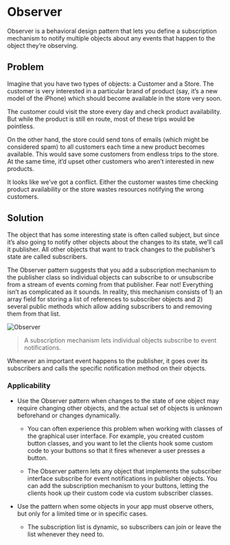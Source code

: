 # Observer

Observer is a behavioral design pattern that lets you define a subscription mechanism to notify multiple objects about any events that happen to the object they’re observing.

## Problem

Imagine that you have two types of objects: a Customer and a Store. The customer is very interested in a particular brand of product (say, it’s a new model of the iPhone) which should become available in the store very soon.

The customer could visit the store every day and check product availability. But while the product is still en route, most of these trips would be pointless.

On the other hand, the store could send tons of emails (which might be considered spam) to all customers each time a new product becomes available. This would save some customers from endless trips to the store. At the same time, it’d upset other customers who aren’t interested in new products.

It looks like we’ve got a conflict. Either the customer wastes time checking product availability or the store wastes resources notifying the wrong customers.

## Solution

The object that has some interesting state is often called subject, but since it’s also going to notify other objects about the changes to its state, we’ll call it publisher. All other objects that want to track changes to the publisher’s state are called subscribers.

The Observer pattern suggests that you add a subscription mechanism to the publisher class so individual objects can subscribe to or unsubscribe from a stream of events coming from that publisher. Fear not! Everything isn’t as complicated as it sounds. In reality, this mechanism consists of 1) an array field for storing a list of references to subscriber objects and 2) several public methods which allow adding subscribers to and removing them from that list.

![Observer](https://refactoring.guru/images/patterns/diagrams/observer/solution1-en-2x.png)
> A subscription mechanism lets individual objects subscribe to event notifications.

Whenever an important event happens to the publisher, it goes over its subscribers and calls the specific notification method on their objects.

### Applicability

-   Use the Observer pattern when changes to the state of one object may require changing other objects, and the actual set of objects is unknown beforehand or changes dynamically.
   
    -   You can often experience this problem when working with classes of the graphical user interface. For example, you created custom button classes, and you want to let the clients hook some custom code to your buttons so that it fires whenever a user presses a button.
   
    -   The Observer pattern lets any object that implements the subscriber interface subscribe for event notifications in publisher objects. You can add the subscription mechanism to your buttons, letting the clients hook up their custom code via custom subscriber classes.
  
-   Use the pattern when some objects in your app must observe others, but only for a limited time or in specific cases.
   
    -   The subscription list is dynamic, so subscribers can join or leave the list whenever they need to.
